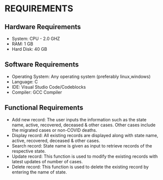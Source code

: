 # REQUIREMENTS

## Hardware Requirements

*  System: CPU - 2.0 GHZ 
*  RAM: 1 GB
*  Hard Disk: 40 GB

## Software Requirements

*  Operating System: Any operating system (preferably linux,windows)
*  Language: C
*  IDE: Visual Studio Code/Codeblocks
*  Compiler: GCC Compiler

## Functional Requirements

*  Add new record: The user inputs the information such as the state name, active, recovered, deceased & other cases. Other cases include the migrated cases or non-COVID deaths.
*  Display record: All existing records are displayed along with state name, active, recovered, deceased & other cases.
*  Search record: State name is given as input to retrieve records of the respective state.
*  Update record: This function is used to modify the existing records with latest updates of number of cases.
*  Delete record: This function is used to delete the existing record by entering the name of state.

